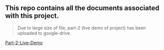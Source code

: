 ## This repo contains all the documents associated with this project.

> Due to large size of file, part-2 (live demo of project) has been uploaded to google-drive.

[Part-2-Live-Demo](https://drive.google.com/file/d/16NS5geGa3HfJ8RDihRHCUsz1IGD9zkki/view?usp=sharing)
